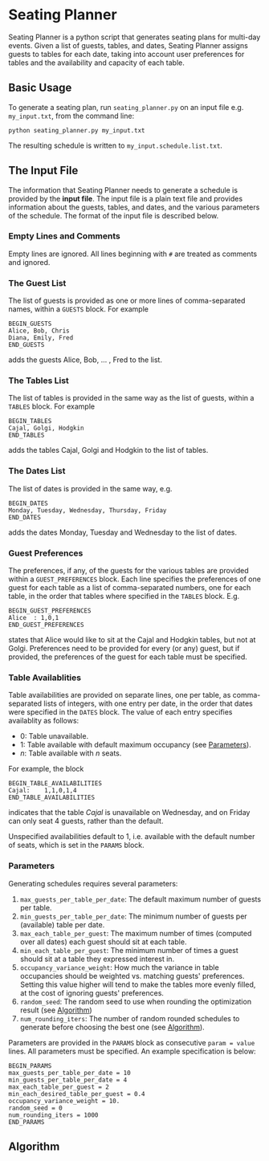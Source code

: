# Seating Planner
Seating Planner is a python script that generates seating plans for multi-day events. Given a list of guests, tables, and dates, Seating Planner assigns guests to tables for each date, taking into account user preferences for tables and the availability and capacity of each table. 

## Basic Usage
To generate a seating plan, run `seating_planner.py` on an input file e.g. `my_input.txt`, from the command line:

```
python seating_planner.py my_input.txt
```

The resulting schedule is written to `my_input.schedule.list.txt`.
## The Input File
The information that Seating Planner needs to generate a schedule is provided by the **input file**. The input file is a plain text file and provides information about the guests, tables, and dates, and the various parameters of the schedule. The format of the input file is described below.

### Empty Lines and Comments
Empty lines are ignored. All lines beginning with `#` are treated as comments and ignored.

### The Guest List
The list of guests is provided as one or more lines of comma-separated names, within a `GUESTS` block. For example

```
BEGIN_GUESTS
Alice, Bob, Chris
Diana, Emily, Fred
END_GUESTS
```
adds the guests Alice, Bob, ... , Fred to the list. 

### The Tables List
The list of tables is provided in the same way as the list of guests, within a `TABLES` block. For example

```
BEGIN_TABLES
Cajal, Golgi, Hodgkin
END_TABLES
```
adds the tables Cajal, Golgi and Hodgkin to the list of tables. 

### The Dates List
The list of dates is provided in the same way, e.g.

```
BEGIN_DATES
Monday, Tuesday, Wednesday, Thursday, Friday
END_DATES
```

adds the dates Monday, Tuesday and Wednesday to the list of dates. 

### Guest Preferences
The preferences, if any, of the guests for the various tables are provided within a `GUEST_PREFERENCES` block. Each line specifies the preferences of one guest for each table as a list of comma-separated numbers, one for each table, in the order that tables where specified in the `TABLES` block. E.g. 

```
BEGIN_GUEST_PREFERENCES
Alice  : 1,0,1 
END_GUEST_PREFERENCES
```
states that Alice would like to sit at the Cajal and Hodgkin tables, but not at Golgi. 
Preferences need to be provided for every (or any) guest, but if provided, the preferences of the guest for each table must be specified.

### Table Availablities
Table availabilities are provided on separate lines, one per table, as comma-separated lists of integers, with one entry per date, in the order that dates were specified in the `DATES` block. The value of each entry specifies availablity as follows:

- 0: Table unavailable.
- 1: Table available with default maximum occupancy (see [Parameters](#parameters)).
- *n*: Table available with *n* seats.

For example, the block

```
BEGIN_TABLE_AVAILABILITIES
Cajal:    1,1,0,1,4
END_TABLE_AVAILABILITIES
```
indicates that the table *Cajal* is unavailable on Wednesday, and on Friday can only seat 4 guests, rather than the default.

Unspecified availabilities default to 1, i.e. available with the default number of seats, which is set in the `PARAMS` block.

### Parameters
Generating schedules requires several parameters:

1. `max_guests_per_table_per_date`: The default maximum number of guests per table. 
2. `min_guests_per_table_per_date`: The minimum number of guests per (available) table per date.
3. `max_each_table_per_guest`: The maximum number of times (computed over all dates) each guest should sit at each table.
4. `min_each_table_per_guest`: The minimum number of times a guest should sit at a table they expressed interest in.
5. `occupancy_variance_weight`: How much the variance in table occupancies should be weighted vs. matching guests' preferences. Setting this value higher will tend to make the tables more evenly filled, at the cost of ignoring guests' preferences.
6. `random_seed`: The random seed to use when rounding the optimization result (see [Algorithm](#algorithm))
7. `num_rounding_iters`: The number of random rounded schedules to generate before choosing the best one (see [Algorithm](#algorithm)).

Parameters are provided in the `PARAMS` block as consecutive `param = value` lines. All parameters must be specified. An example specification is below:

```
BEGIN_PARAMS
max_guests_per_table_per_date = 10
min_guests_per_table_per_date = 4
max_each_table_per_guest = 2
min_each_desired_table_per_guest = 0.4
occupancy_variance_weight = 10.
random_seed = 0
num_rounding_iters = 1000
END_PARAMS
```

## Algorithm
